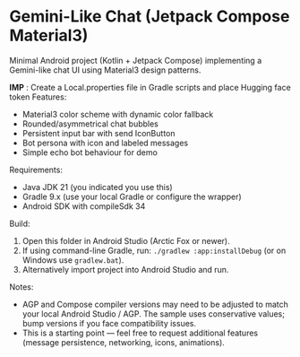 # Gemini-Like Chat (Jetpack Compose Material3)
Minimal Android project (Kotlin + Jetpack Compose) implementing a Gemini-like chat UI using Material3 design patterns.



**IMP** : Create a Local.properties file in Gradle scripts and place Hugging face token 
Features:
- Material3 color scheme with dynamic color fallback
- Rounded/asymmetrical chat bubbles
- Persistent input bar with send IconButton
- Bot persona with icon and labeled messages
- Simple echo bot behaviour for demo

Requirements:
- Java JDK 21 (you indicated you use this)
- Gradle 9.x (use your local Gradle or configure the wrapper)
- Android SDK with compileSdk 34

Build:
1. Open this folder in Android Studio (Arctic Fox or newer).
2. If using command-line Gradle, run: `./gradlew :app:installDebug` (or on Windows use `gradlew.bat`).
3. Alternatively import project into Android Studio and run.

Notes:
- AGP and Compose compiler versions may need to be adjusted to match your local Android Studio / AGP. The sample uses conservative values; bump versions if you face compatibility issues.
- This is a starting point — feel free to request additional features (message persistence, networking, icons, animations).
